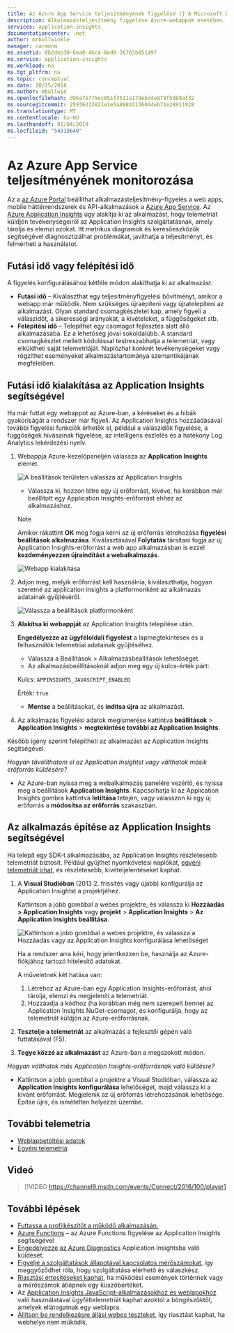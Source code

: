 ```yaml
---
title: Az Azure App Service teljesítményének figyelése |} A Microsoft Docs
description: Alkalmazásteljesítmény figyelése Azure-webappok esetében. Diagrambetöltési és -válaszidők függőségi információk és beállított, teljesítménnyel kapcsolatos riasztások.
services: application-insights
documentationcenter: .net
author: mrbullwinkle
manager: carmonm
ms.assetid: 0b2deb30-6ea8-4bc4-8ed0-26765b85149f
ms.service: application-insights
ms.workload: na
ms.tgt_pltfrm: na
ms.topic: conceptual
ms.date: 10/25/2018
ms.author: mbullwin
ms.openlocfilehash: d96a7b775ec051f3511a179ebd4e879f50b9af32
ms.sourcegitcommit: 25936232821e1e5a88843136044eb71e28911928
ms.translationtype: MT
ms.contentlocale: hu-HU
ms.lasthandoff: 01/04/2019
ms.locfileid: "54019640"
---
```

# <a name="monitor-azure-app-service-performance"></a>Az Azure App Service teljesítményének monitorozása
Az a [az Azure Portal](https://portal.azure.com) beállíthat alkalmazásteljesítmény-figyelés a web apps, mobile háttérrendszerek és API-alkalmazások a [Azure App Service](../../app-service/overview.md). Az [Azure Application Insights](../../application-insights/app-insights-overview.md) úgy alakítja ki az alkalmazást, hogy telemetriát küldjön tevékenységeiről az Application Insights szolgáltatásnak, amely tárolja és elemzi azokat. Itt metrikus diagramok és keresőeszközök segítségével diagnosztizálhat problémákat, javíthatja a teljesítményt, és felmérheti a használatot.

## <a name="run-time-or-build-time"></a>Futási idő vagy felépítési idő
A figyelés konfigurálásához kétféle módon alakíthatja ki az alkalmazást:

* **Futási idő** – Kiválaszthat egy teljesítményfigyelési bővítményt, amikor a webapp már működik. Nem szükséges újraépíteni vagy újratelepíteni az alkalmazást. Olyan standard csomagkészletet kap, amely figyeli a válaszidőt, a sikerességi arányokat, a kivételeket, a függőségeket stb. 
* **Felépítési idő** – Telepíthet egy csomagot fejlesztés alatt álló alkalmazásába. Ez a lehetőség jóval sokoldalúbb. A standard csomagkészlet mellett kódolással testreszabhatja a telemetriát, vagy elküldheti saját telemetriáját. Naplózhat konkrét tevékenységeket vagy rögzíthet eseményeket alkalmazástartománya szemantikájának megfelelően. 

## <a name="run-time-instrumentation-with-application-insights"></a>Futási idő kialakítása az Application Insights segítségével
Ha már futtat egy webappot az Azure-ban, a kéréseket és a hibák gyakoriságát a rendszer már figyeli. Az Application Insights hozzáadásával további figyelési funkciók érhetők el, például a válaszidők figyelése, a függőségek hívásainak figyelése, az intelligens észlelés és a hatékony Log Analytics lekérdezési nyelv. 

1. Webappja Azure-kezelőpaneljén válassza az **Application Insights** elemet.

    ![A beállítások területen válassza az Application Insights](./media/azure-web-apps/settings-app-insights.png)

   * Válassza ki, hozzon létre egy új erőforrást, kivéve, ha korábban már beállított egy Application Insights-erőforrást ehhez az alkalmazáshoz. 

    > [!NOTE]
    > Amikor rákattint **OK** meg fogja kérni az új erőforrás létrehozása **figyelési beállítások alkalmazása**. Kiválasztásával **Folytatás** társítani fogja az új Application Insights-erőforrást a web app alkalmazásban is ezzel **kezdeményezzen újraindítást a webalkalmazás**. 

    ![Webapp kialakítása](./media/azure-web-apps/create-resource.png)

2. Adjon meg, melyik erőforrást kell használnia, kiválaszthatja, hogyan szeretné az application insights a platformonként az alkalmazás adatainak gyűjtéséről.

    ![Válassza a beállítások platformonként](./media/azure-web-apps/choose-options.png)

3. **Alakítsa ki webappját** az Application Insights telepítése után.

   **Engedélyezze az ügyféloldali figyelést** a lapmegtekintések és a felhasználók telemetriai adatainak gyűjtéséhez.

   * Válassza a Beállítások > Alkalmazásbeállítások lehetőséget.
   * Az alkalmazásbeállításoknál adjon meg egy új kulcs-érték párt:

    Kulcs: `APPINSIGHTS_JAVASCRIPT_ENABLED`

    Érték: `true`
   * **Mentse** a beállításokat, és **indítsa újra** az alkalmazást.
4. Az alkalmazás figyelési adatok megismerése kattintva **beállítások** > **Application Insights** > **megtekintése további az Application Insights**.

Később igény szerint felépítheti az alkalmazást az Application Insights segítségével.

*Hogyan távolíthatom el az Application Insightst vagy válthatok másik erőforrás küldésére?*

* Az Azure-ban nyissa meg a webalkalmazás panelére vezérlő, és nyissa meg a beállítások **Application Insights**. Kapcsolhatja ki az Application Insights gombra kattintva **letiltása** tetején, vagy válasszon ki egy új erőforrás a **módosítsa az erőforrás** szakaszban.

## <a name="build-the-app-with-application-insights"></a>Az alkalmazás építése az Application Insights segítségével
Ha telepít egy SDK-t alkalmazásába, az Application Insights részletesebb telemetriát biztosít. Például gyűjthet nyomkövetési naplókat, [egyéni telemetriát írhat](../../azure-monitor/app/api-custom-events-metrics.md), és részletesebb, kivételjelentéseket kaphat.

1. A **Visual Studióban** (2013 2. frissítés vagy újabb) konfigurálja az Application Insightst a projektjéhez.

    Kattintson a jobb gombbal a webes projektre, és válassza ki **Hozzáadás > Application Insights** vagy **projekt** > **Application Insights**  >  **Az Application Insights beállítása**.

    ![Kattintson a jobb gombbal a webes projektre, és válassza a Hozzáadás vagy az Application Insights konfigurálása lehetőséget](./media/azure-web-apps/03-add.png)

    Ha a rendszer arra kéri, hogy jelentkezzen be, használja az Azure-fiókjához tartozó hitelesítő adatokat.

    A műveletnek két hatása van:

   1. Létrehoz az Azure-ban egy Application Insights-erőforrást, ahol tárolja, elemzi és megjeleníti a telemetriát.
   2. Hozzáadja a kódhoz (ha korábban még nem szerepelt benne) az Application Insights NuGet-csomagot, és konfigurálja, hogy az telemetriát küldjön az Azure-erőforrásnak.
2. **Tesztelje a telemetriát** az alkalmazás a fejlesztői gépén való futtatásával (F5).
3. **Tegye közzé az alkalmazást** az Azure-ban a megszokott módon. 

*Hogyan válthatok más Application Insights-erőforrásnak való küldésre?*

* Kattintson a jobb gombbal a projektre a Visual Studióban, válassza az **Application Insights konfigurálása** lehetőséget, majd válassza ki a kívánt erőforrást. Megjelenik az új erőforrás létrehozásának lehetősége. Építse újra, és ismételten helyezze üzembe.

## <a name="more-telemetry"></a>További telemetria

* [Weblapbetöltési adatok](../../azure-monitor/app/javascript.md)
* [Egyéni telemetria](../../azure-monitor/app/api-custom-events-metrics.md)

## <a name="video"></a>Videó

> [!VIDEO https://channel9.msdn.com/events/Connect/2016/100/player]

## <a name="next-steps"></a>További lépések
* [Futtassa a profilkészítőt a működő alkalmazásán.](../../azure-monitor/app/profiler.md)
* [Azure Functions](https://github.com/christopheranderson/azure-functions-app-insights-sample) – az Azure Functions figyelése az Application Insights segítségével
* [Engedélyezze az Azure Diagnostics](../../azure-monitor/platform/diagnostics-extension-to-application-insights.md) Application Insightsba való küldését.
* [Figyelje a szolgáltatások állapotával kapcsolatos mérőszámokat](../../azure-monitor/platform/data-collection.md), így meggyőződhet róla, hogy szolgáltatása elérhető és válaszkész.
* [Riasztási értesítéseket kaphat](../../azure-monitor/platform/alerts-overview.md), ha működési események történnek vagy a mérőszámok átlépnek egy küszöbértéket.
* Az [Application Insights JavaScript-alkalmazásokhoz és weblapokhoz](../../azure-monitor/app/javascript.md) való használatával ügyféltelemetriát kaphat azoktól a böngészőktől, amelyek ellátogatnak egy weblapra.
* [Állítson be rendelkezésre állási webes teszteket](../../azure-monitor/app/monitor-web-app-availability.md), így riasztást kaphat, ha webhelye nem működik.

